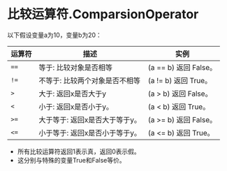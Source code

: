 # 比较运算符.ComparsionOperator
以下假设变量a为10，变量b为20：

| 运算符 | 描述                           | 实例                  |
| ------ | ------------------------------ | --------------------- |
| `==`   | 等于: 比较对象是否相等         | (a == b) 返回 False。 |
| `!=`   | 不等于: 比较两个对象是否不相等 | (a != b) 返回 True。  |
| `>`    | 大于: 返回x是否大于y           | (a > b) 返回 False。  |
| `<`    | 小于: 返回x是否小于y。         | (a < b) 返回 True。   |
| `>=`   | 大于等于: 返回x是否大于等于y。 | (a >= b) 返回 False。 |
| `<=`   | 小于等于: 返回x是否小于等于y。 | (a <= b) 返回 True。  |

* 所有比较运算符返回1表示真，返回0表示假。
* 这分别与特殊的变量True和False等价。

